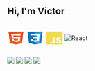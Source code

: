 ## Hi, I'm Victor 

<div style="display: inline_block"><br>
  <img align="center" alt="HTML" height="30" width="40" src="https://raw.githubusercontent.com/devicons/devicon/master/icons/html5/html5-original.svg">
    <img align="center" alt="CSS" height="30" width="40" src="https://raw.githubusercontent.com/devicons/devicon/master/icons/css3/css3-original.svg">
  <img align="center" alt="Js" height="30" width="40" src="https://raw.githubusercontent.com/devicons/devicon/master/icons/javascript/javascript-plain.svg">
   <img align="center" alt="React" height="30" width="40" src="https://cdn.jsdelivr.net/gh/devicons/devicon/icons/react/react-original-wordmark.svg" />
          
   
</div>
  
  ##
 
<div> 
  <a href="https://www.linkedin.com/in/victor-avila-ciechovicz-55a172106/" target="_blank"><img src="https://img.shields.io/badge/-LinkedIn-%230077B5?style=for-the-badge&logo=linkedin&logoColor=white" target="_blank"></a> 
   <a href="https://instagram.com/vciechovicz" target="_blank"><img src="https://img.shields.io/badge/-Instagram-%23E4405F?style=for-the-badge&logo=instagram&logoColor=white" target="_blank"></a>
  <a href="https://discord.gg/VictorAvila#6778" target="_blank"><img src="https://img.shields.io/badge/Discord-7289DA?style=for-the-badge&logo=discord&logoColor=white" target="_blank"></a> 
  <a href = "mailto:victor09ciechovicz@outlook.com"><img src="https://img.shields.io/badge/-Outlook-%23333?style=for-the-badge&logo=gmail&logoColor=white" target="_blank"></a>
  
 
 
</div>
